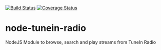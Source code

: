 [![Build Status](https://travis-ci.org/piffio/node-tunein-radio.svg?branch=master)](https://travis-ci.org/piffio/node-tunein-radio)
[![Coverage Status](https://coveralls.io/repos/github/piffio/node-tunein-radio/badge.svg?branch=master)](https://coveralls.io/github/piffio/node-tunein-radio?branch=master)

# node-tunein-radio
NodeJS Module to browse, search and play streams from TuneIn Radio

